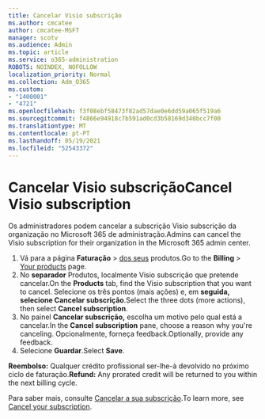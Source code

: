 ```yaml
---
title: Cancelar Visio subscrição
ms.author: cmcatee
author: cmcatee-MSFT
manager: scotv
ms.audience: Admin
ms.topic: article
ms.service: o365-administration
ROBOTS: NOINDEX, NOFOLLOW
localization_priority: Normal
ms.collection: Adm_O365
ms.custom:
- "1400001"
- "4721"
ms.openlocfilehash: f3f08ebf58473f82ad57dae0e6dd59a065f519a6
ms.sourcegitcommit: f4866e94918c7b591ad0cd3b58169d340bcc7f00
ms.translationtype: MT
ms.contentlocale: pt-PT
ms.lasthandoff: 05/19/2021
ms.locfileid: "52543372"
---
```

# <a name="cancel-visio-subscription"></a><span data-ttu-id="e038c-102">Cancelar Visio subscrição</span><span class="sxs-lookup"><span data-stu-id="e038c-102">Cancel Visio subscription</span></span>

<span data-ttu-id="e038c-103">Os administradores podem cancelar a subscrição Visio subscrição da organização no Microsoft 365 de administração.</span><span class="sxs-lookup"><span data-stu-id="e038c-103">Admins can cancel the Visio subscription for their organization in the Microsoft 365 admin center.</span></span>

1. <span data-ttu-id="e038c-104">Vá para a página **Faturação** \> [dos seus](https://go.microsoft.com/fwlink/p/?linkid=842054) produtos.</span><span class="sxs-lookup"><span data-stu-id="e038c-104">Go to the **Billing** \> [Your products](https://go.microsoft.com/fwlink/p/?linkid=842054) page.</span></span>
2. <span data-ttu-id="e038c-105">No **separador** Produtos, localmente Visio subscrição que pretende cancelar.</span><span class="sxs-lookup"><span data-stu-id="e038c-105">On the **Products** tab, find the Visio subscription that you want to cancel.</span></span> <span data-ttu-id="e038c-106">Selecione os três pontos (mais ações) e, em **seguida, selecione Cancelar subscrição**.</span><span class="sxs-lookup"><span data-stu-id="e038c-106">Select the three dots (more actions), then select **Cancel subscription**.</span></span>
3. <span data-ttu-id="e038c-107">No painel **Cancelar subscrição,** escolha um motivo pelo qual está a cancelar.</span><span class="sxs-lookup"><span data-stu-id="e038c-107">In the **Cancel subscription** pane, choose a reason why you're canceling.</span></span> <span data-ttu-id="e038c-108">Opcionalmente, forneça feedback.</span><span class="sxs-lookup"><span data-stu-id="e038c-108">Optionally, provide any feedback.</span></span>
4. <span data-ttu-id="e038c-109">Selecione **Guardar**.</span><span class="sxs-lookup"><span data-stu-id="e038c-109">Select **Save**.</span></span>

<span data-ttu-id="e038c-110">**Reembolso:** Qualquer crédito profissional ser-lhe-à devolvido no próximo ciclo de faturação.</span><span class="sxs-lookup"><span data-stu-id="e038c-110">**Refund:** Any prorated credit will be returned to you within the next billing cycle.</span></span>

<span data-ttu-id="e038c-111">Para saber mais, consulte [Cancelar a sua subscrição](/microsoft-365/commerce/subscriptions/cancel-your-subscription).</span><span class="sxs-lookup"><span data-stu-id="e038c-111">To learn more, see [Cancel your subscription](/microsoft-365/commerce/subscriptions/cancel-your-subscription).</span></span>